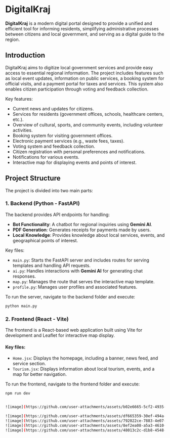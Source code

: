 # DigitalKraj

**DigitalKraj** is a modern digital portal designed to provide a unified and efficient tool for informing residents, simplifying administrative processes between citizens and local government, and serving as a digital guide to the region.

## Introduction

DigitalKraj aims to digitize local government services and provide easy access to essential regional information. The project includes features such as local event updates, information on public services, a booking system for official visits, and a payment portal for taxes and services. This system also enables citizen participation through voting and feedback collection.

Key features:
- Current news and updates for citizens.
- Services for residents (government offices, schools, healthcare centers, etc.).
- Overview of cultural, sports, and community events, including volunteer activities.
- Booking system for visiting government offices.
- Electronic payment services (e.g., waste fees, taxes).
- Voting system and feedback collection.
- Citizen registration with personal preferences and notifications.
- Notifications for various events.
- Interactive map for displaying events and points of interest.

## Project Structure

The project is divided into two main parts:

### 1. Backend (Python - FastAPI)

The backend provides API endpoints for handling:
- **Bot Functionality**: A chatbot for regional inquiries using **Gemini AI**.
- **PDF Generation**: Generates receipts for payments made by users.
- **Local Knowledge**: Provides knowledge about local services, events, and geographical points of interest.

Key files:
- `main.py`: Starts the FastAPI server and includes routes for serving templates and handling API requests.
- `ai.py`: Handles interactions with **Gemini AI** for generating chat responses.
- `map.py`: Manages the route that serves the interactive map template.
- `profile.py`: Manages user profiles and associated features.

To run the server, navigate to the backend folder and execute:
```bash
python main.py
```
### 2. Frontend (React - Vite)

The frontend is a React-based web application built using Vite for development and Leaflet for interactive map display.

#### Key files:
- `Home.jsx`: Displays the homepage, including a banner, news feed, and service section.
- `Tourism.jsx`: Displays information about local tourism, events, and a map for better navigation.

To run the frontend, navigate to the frontend folder and execute:

```bash
npm run dev


![image](https://github.com/user-attachments/assets/b02e6665-5cf2-4935-9c3d-a26be492fd7c)

![image](https://github.com/user-attachments/assets/df665359-30ef-494a-84b0-779a0adb525c)
![image](https://github.com/user-attachments/assets/792022ce-7883-4e07-813f-927e5db00fd5)
![image](https://github.com/user-attachments/assets/8ef2ea08-a5a3-4610-a0f5-e039b50e5e59)
![image](https://github.com/user-attachments/assets/48013c2c-d1b8-4548-bac6-9dca1e891caf)

